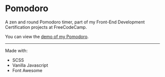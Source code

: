 # Pomodoro
A zen and round Pomodoro timer, part of my Front-End Development Certification projects at FreeCodeCamp.

You can view the [demo of my Pomodoro](http://pomodoro.lemaitre-creation.fr/).

---

Made with:
+ SCSS
+ Vanilla Javascript
+ Font Awesome
